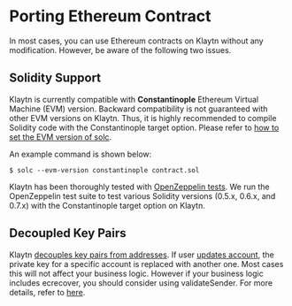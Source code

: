 # Porting Ethereum Contract

In most cases, you can use Ethereum contracts on Klaytn without any modification. However, be aware of the following two issues.

## Solidity Support <a id="solidity-support"></a>

Klaytn is currently compatible with **Constantinople** Ethereum Virtual Machine (EVM) version. 
Backward compatibility is not guaranteed with other EVM versions on Klaytn.
Thus, it is highly recommended to compile Solidity code with the Constantinople target option. 
Please refer to [how to set the EVM version of solc](https://solidity.readthedocs.io/en/latest/using-the-compiler.html#setting-the-evm-version-to-target).


An example command is shown below:

```
$ solc --evm-version constantinople contract.sol
```

Klaytn has been thoroughly tested with [OpenZeppelin tests](https://docs.openzeppelin.com/learn/writing-automated-tests#test-environment). 
We run the OpenZeppelin test suite to test various Solidity versions (0.5.x, 0.6.x, and 0.7.x) with the Constantinople target option on Klaytn.

## Decoupled Key Pairs <a id="decoupled-key-pairs"></a>

Klaytn [decouples key pairs from addresses](../klaytn/design/accounts.md#decoupling-key-pairs-from-addresses). If user [updates account](../klaytn/design/transactions/basic.md#txtypeaccountupdate), the private key for a specific account is replaced with another one. Most cases this will not affect your business logic. However if your business logic includes ecrecover, you should consider using validateSender. For more details, refer to [here](precompiled-contracts.md).
